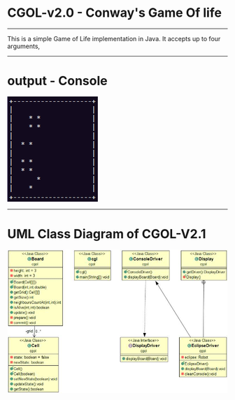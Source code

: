 # CGOL-v2.0 - Conway's Game Of life 
----------------------------------------------------------------------
This is a simple Game of Life implementation in Java. It accepts up to
four arguments,

----------------------------------------------------------------------
# output - Console

![alt text](https://github.com/vamsee9/CGOL/blob/v2.0/output.png)

----------------------------------------------------------------------
# UML Class Diagram of CGOL-V2.1

![alt text](https://github.com/vamsee9/CGOL/blob/v2.0/cgol.jpg)
